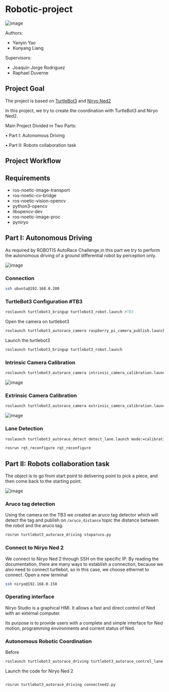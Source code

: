 # Robotic-project
![image](https://github.com/kebiabc/Robotic-project/assets/33951067/18f3dc17-559d-4c00-8651-ed4b7578514d)

Authors:
  - Yanyin Yao 
  - Kunyang Liang

Supervisors:
 - Joaquin Jorge Rodriguez
 - Raphael Duverne

## Project Goal
The project is based on [TurtleBot3](https://emanual.robotis.com/docs/en/platform/turtlebot3/autonomous_driving/#autonomous-driving)
and [Niryo Ned2](https://docs.niryo.com/product/ned2/v1.0.0/en/index.html)

In this project, we try to create the coordination with TurtleBot3 and Niryo Ned2.

Main Project Divided in Two Parts:

• Part I: Autonomous Driving

• Part II: Robots collaboration task
## Project Workflow 

## Requirements
- ros-noetic-image-transport 
- ros-noetic-cv-bridge 
- ros-noetic-vision-opencv 
- python3-opencv 
- libopencv-dev 
- ros-noetic-image-proc
- pyniryo

## Part I: Autonomous Driving
As required by ROBOTIS AutoRace Challenge,in this part we try to perform the autonomous driving of a ground differential robot by perception only.

![image](https://github.com/kebiabc/Robotic-project/assets/33951067/c8069536-25b1-46ee-996f-95242f253fca)

### Connection
```bash
ssh ubuntu@192.168.0.200
```

### TurtleBot3 Configuration #TB3
```bash
roslaunch turtlebot3_bringup turtlebot3_robot.launch #TB3
```
Open the camera on turtlebot3
```bash
roslaunch turtlebot3_autorace_camera raspberry_pi_camera_publish.launch
```
Launch the turtlebot3
```bash
roslaunch turtlebot3_bringup turtlebot3_robot.launch 
```     

### Intrinsic Camera Calibration
```bash
roslaunch turtlebot3_autorace_camera intrinsic_camera_calibration.launch mode:=calibration
```
![image](https://github.com/kebiabc/Robotic-project/assets/33951067/1a9b8f6a-6f4c-41b1-aa4b-206dbd55ce45)

### Extrinsic Camera Calibration
```bash
roslaunch turtlebot3_autorace_camera extrinsic_camera_calibration.launch mode:=calibration
```
![image](https://github.com/kebiabc/Robotic-project/assets/33951067/1493df54-6545-4f46-a2ee-a32ee1f39642)

### Lane Detection
```bash
roslaunch turtlebot3_autorace_detect detect_lane.launch mode:=calibration
```
```bash
rosrun rqt_reconfigure rqt_reconfigure
```



## Part II: Robots collaboration task
The object is to go from start point to delivering point to pick a piece, and then come back to the starting point.

![image](https://github.com/kebiabc/Robotic-project/assets/33951067/97822208-a4b5-4bcc-bac3-7b730c67433b)

### Aruco tag detection

Using the camera on the TB3 we created an aruco tag detector which will detect the tag and publish on `/aruco_distance` topic the distance between the robot and the aruco tag.

```bash
rosrun turtlebot3_autorace_driving stoparuco.py
```

### Connect to Niryo Ned 2 
We connect to Niryo Ned 2 through SSH on the specific IP. By reading the documentation, there are many ways to establish a connection, because we also need to connect turtlebot, so in this case, we choose ethernet to connect.
Open a new terminal 

```bash
ssh niryo@192.168.0.150
```

### Operating interface
Niryo Studio is a graphical HMI. It allows a fast and direct control of Ned with an external computer.

Its purpose is to provide users with a complete and simple interface for Ned motion, programming environments and current status of Ned.

### Autonomous Robotic Coordination
Before 
```bash
roslaunch turtlebot3_autorace_driving turtlebot3_autorace_control_lane.launch
```
Launch the code for Niryo Ned 2
```bash

rosrun turtlebot3_autorace_driving connectned2.py

```

